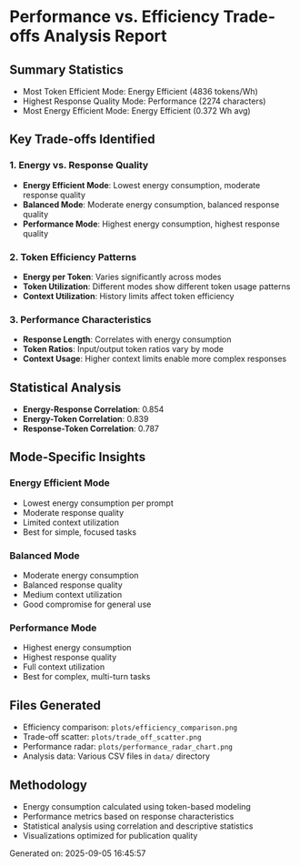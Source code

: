 
# Performance vs. Efficiency Trade-offs Analysis Report

## Summary Statistics
- Most Token Efficient Mode: Energy Efficient (4836 tokens/Wh)
- Highest Response Quality Mode: Performance (2274 characters)
- Most Energy Efficient Mode: Energy Efficient (0.372 Wh avg)

## Key Trade-offs Identified

### 1. Energy vs. Response Quality
- **Energy Efficient Mode**: Lowest energy consumption, moderate response quality
- **Balanced Mode**: Moderate energy consumption, balanced response quality
- **Performance Mode**: Highest energy consumption, highest response quality

### 2. Token Efficiency Patterns
- **Energy per Token**: Varies significantly across modes
- **Token Utilization**: Different modes show different token usage patterns
- **Context Utilization**: History limits affect token efficiency

### 3. Performance Characteristics
- **Response Length**: Correlates with energy consumption
- **Token Ratios**: Input/output token ratios vary by mode
- **Context Usage**: Higher context limits enable more complex responses

## Statistical Analysis
- **Energy-Response Correlation**: 0.854
- **Energy-Token Correlation**: 0.839
- **Response-Token Correlation**: 0.787

## Mode-Specific Insights

### Energy Efficient Mode
- Lowest energy consumption per prompt
- Moderate response quality
- Limited context utilization
- Best for simple, focused tasks

### Balanced Mode
- Moderate energy consumption
- Balanced response quality
- Medium context utilization
- Good compromise for general use

### Performance Mode
- Highest energy consumption
- Highest response quality
- Full context utilization
- Best for complex, multi-turn tasks

## Files Generated
- Efficiency comparison: `plots/efficiency_comparison.png`
- Trade-off scatter: `plots/trade_off_scatter.png`
- Performance radar: `plots/performance_radar_chart.png`
- Analysis data: Various CSV files in `data/` directory

## Methodology
- Energy consumption calculated using token-based modeling
- Performance metrics based on response characteristics
- Statistical analysis using correlation and descriptive statistics
- Visualizations optimized for publication quality

Generated on: 2025-09-05 16:45:57
